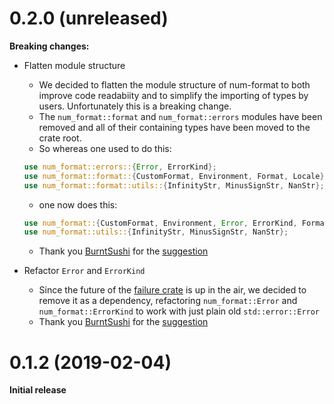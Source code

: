 0.2.0 (unreleased)
==================
**Breaking changes:**

* Flatten module structure 
    * We decided to flatten the module structure of num-format to both improve code readabiity 
    and to simplify the importing of types by users. Unfortunately this is a breaking change.
    * The `num_format::format` and `num_format::errors` modules have been removed and all
    of their containing types have been moved to the crate root.
    * So whereas one used to do this:

    ```rust
    use num_format::errors::{Error, ErrorKind};
    use num_format::format::{CustomFormat, Environment, Format, Locale};
    use num_format::format::utils::{InfinityStr, MinusSignStr, NanStr};
    ```

    * one now does this:

    ```rust
    use num_format::{CustomFormat, Environment, Error, ErrorKind, Format, Locale};
    use num_format::utils::{InfinityStr, MinusSignStr, NanStr};
    ```

    * Thank you [BurntSushi](https://github.com/BurntSushi) for the [suggestion](https://github.com/bcmyers/num-format/issues/3#issuecomment-460615939)

* Refactor `Error` and `ErrorKind`
    * Since the future of the [failure crate](https://github.com/rust-lang-nursery/failure)
    is up in the air, we decided to remove it as a dependency, refactoring
    `num_format::Error` and `num_format::ErrorKind` to work with just plain old `std::error::Error`
    * Thank you [BurntSushi](https://github.com/BurntSushi) for the [suggestion](https://github.com/bcmyers/num-format/issues/3#issuecomment-460615939)

0.1.2 (2019-02-04)
==================
**Initial release**